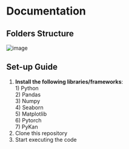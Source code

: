 <h1>Documentation</h1>

<h2>Folders Structure</h2>


![image](https://github.com/user-attachments/assets/3017a090-12e0-4dff-8c4a-577ef84bde22)


<h2>Set-up Guide</h2>

<ol>
  <li>
    <b>Install the following libraries/frameworks</b>: <br/>
      1) Python <br/>
      2) Pandas <br/>
      3) Numpy <br/>
      4) Seaborn <br/>
      5) Matplotlib <br/>
      6) Pytorch <br/>
      7) PyKan <br/>
  </li>
  <li>
    Clone this repository
  </li>
  <li>
    Start executing the code
  </li>
</ol>
